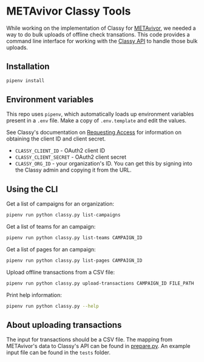 # METAvivor Classy Tools

While working on the implementation of Classy for [METAvivor](https://www.metavivor.org), we needed a way to do bulk uploads of offline check transations. This code provides a command line interface for working with the [Classy API](https://developers.classy.org/api-docs/v2/index.html) to handle those bulk uploads.

## Installation

```sh
pipenv install
```

## Environment variables

This repo uses `pipenv`, which automatically loads up environment variables present in a `.env` file. Make a copy of `.env.template` and edit the values.

See Classy's documentation on [Requesting Access](https://developers.classy.org/overview/request-access) for information on obtaining the client ID and client secret.

- `CLASSY_CLIENT_ID` - OAuth2 client ID
- `CLASSY_CLIENT_SECRET` - OAuth2 client secret
- `CLASSY_ORG_ID` - your organization's ID. You can get this by signing into the Classy admin and copying it from the URL.

## Using the CLI

Get a list of campaigns for an organization:

```sh
pipenv run python classy.py list-campaigns
```

Get a list of teams for an campaign:

```sh
pipenv run python classy.py list-teams CAMPAIGN_ID
```

Get a list of pages for an campaign:

```sh
pipenv run python classy.py list-pages CAMPAIGN_ID
```

Upload offline transactions from a CSV file:

```sh
pipenv run python classy.py upload-transactions CAMPAIGN_ID FILE_PATH
```

Print help information:

```sh
pipenv run python classy.py --help
```

## About uploading transactions

The input for transactions should be a CSV file. The mapping from METAvivor's data to Classy's API can be found in [prepare.py](prepare.py). An example input file can be found in the `tests` folder.
